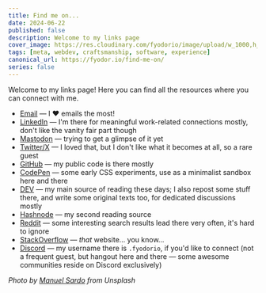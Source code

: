 ```yaml
---
title: Find me on...
date: 2024-06-22
published: false
description: Welcome to my links page
cover_image: https://res.cloudinary.com/fyodorio/image/upload/w_1000,h_420,c_fill,g_auto,q_auto,f_auto/v1719057524/links_zpzidd.jpg
tags: [meta, webdev, craftsmanship, software, experience]
canonical_url: https://fyodor.io/find-me-on/
series: false
---
```


Welcome to my links page! Here you can find all the resources where you can connect with me.

* [Email](mailto:ping@fyodor.io) — I ❤️ emails the most!
* [LinkedIn](https://www.linkedin.com/in/fyodorio/) — I'm there for meaningful work-related connections mostly, don't like the vanity fair part though
* [Mastodon](https://qoto.org/@fyodorio) — trying to get a glimpse of it yet
* [Twitter/X](https://x.com/fyodorio) — I loved that, but I don't like what it becomes at all, so a rare guest  
* [GitHub](https://github.com/fyodorio) — my public code is there mostly
* [CodePen](https://codepen.io/fyodorio) — some early CSS experiments, use as a minimalist sandbox here and there
* [DEV](https://dev.to/fyodorio) — my main source of reading these days; I also repost some stuff there, and write some original texts too, for dedicated discussions mostly 
* [Hashnode](https://hashnode.com/@fyodorio) — my second reading source
* [Reddit](https://www.reddit.com/user/fyodorio/) — some interesting search results lead there very often, it's hard to ignore
* [StackOverflow](https://stackoverflow.com/users/6778546/fyodor) — _that_ website... you know...
* [Discord](https://discord.com) — my username there is `.fyodorio`, if you'd like to connect (not a frequent guest, but hangout here and there — some awesome communities reside on Discord exclusively)

_Photo by [Manuel Sardo](https://unsplash.com/@manuelsardo) from Unsplash_